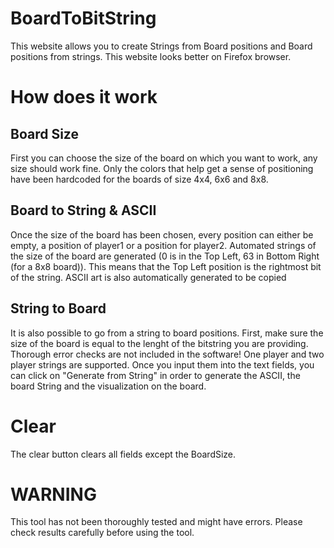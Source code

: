 # BoardToBitString

This website allows you to create Strings from Board positions and Board positions from strings.
This website looks better on Firefox browser.

# How does it work

## Board Size
First you can choose the size of the board on which you want to work, any size should work fine. Only the colors that help get a sense of positioning have been hardcoded for the boards of size 4x4, 6x6 and 8x8.

## Board to String & ASCII
Once the size of the board has been chosen, every position can either be empty, a position of player1 or a position for player2. Automated strings of the size of the board are generated (0 is in the Top Left, 63 in Bottom Right (for a 8x8 board)). This means that the Top Left position is the rightmost bit of the string. ASCII art is also automatically generated to be copied

## String to Board
It is also possible to go from a string to board positions. First, make sure the size of the board is equal to the lenght of the bitstring you are providing. Thorough error checks are not included in the software!
One player and two player strings are supported. Once you input them into the text fields, you can click on "Generate from String" in order to generate the ASCII, the board String and the visualization on the board.

# Clear
The clear button clears all fields except the BoardSize.

# WARNING

This tool has not been thoroughly tested and might have errors. Please check results carefully before using the tool.
